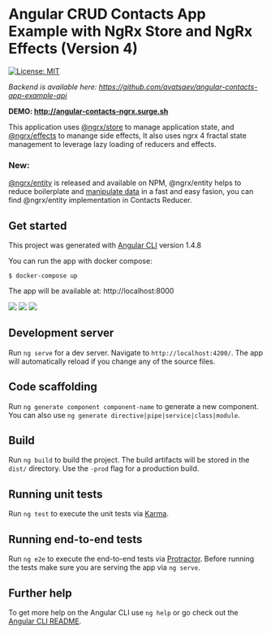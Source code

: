 # Angular CRUD Contacts App Example with NgRx Store and NgRx Effects (Version 4)

[![License: MIT](https://img.shields.io/badge/License-MIT-blue.svg)](https://opensource.org/licenses/MIT)




*Backend is available here: https://github.com/avatsaev/angular-contacts-app-example-api*

**DEMO: http://angular-contacts-ngrx.surge.sh**

This application uses [@ngrx/store](https://github.com/ngrx/platform/blob/master/docs/store/README.md) to manage application state, and [@ngrx/effects](https://github.com/ngrx/platform/blob/master/docs/effects/README.md) to manange side effects, It also uses ngrx 4 fractal state management to leverage lazy loading of reducers and effects.

### New:

[@ngrx/entity](https://github.com/ngrx/platform/tree/master/docs/entity) is released and available on NPM, @ngrx/entity helps to reduce boilerplate and [manipulate data](https://i.imgur.com/2IGdFRB.jpg) in a fast and easy fasion, you can find @ngrx/entity implementation in Contacts Reducer.


## Get started 
This project was generated with [Angular CLI](https://github.com/angular/angular-cli) version 1.4.8

You can run the app with docker compose:

```
$ docker-compose up
```

The app will be available at: http://localhost:8000

![](http://i.imgur.com/TKWwYgQ.png)
![](http://i.imgur.com/GBBXbuu.png)
![](http://i.imgur.com/J4inaXx.png)

## Development server

Run `ng serve` for a dev server. Navigate to `http://localhost:4200/`. The app will automatically reload if you change any of the source files.

## Code scaffolding

Run `ng generate component component-name` to generate a new component. You can also use `ng generate directive|pipe|service|class|module`.

## Build

Run `ng build` to build the project. The build artifacts will be stored in the `dist/` directory. Use the `-prod` flag for a production build.

## Running unit tests

Run `ng test` to execute the unit tests via [Karma](https://karma-runner.github.io).

## Running end-to-end tests

Run `ng e2e` to execute the end-to-end tests via [Protractor](http://www.protractortest.org/).
Before running the tests make sure you are serving the app via `ng serve`.

## Further help

To get more help on the Angular CLI use `ng help` or go check out the [Angular CLI README](https://github.com/angular/angular-cli/blob/master/README.md).
